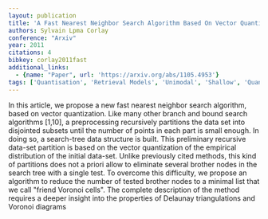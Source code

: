 ```yaml
---
layout: publication
title: 'A Fast Nearest Neighbor Search Algorithm Based On Vector Quantization'
authors: Sylvain Lpma Corlay
conference: "Arxiv"
year: 2011
citations: 4
bibkey: corlay2011fast
additional_links:
  - {name: "Paper", url: 'https://arxiv.org/abs/1105.4953'}
tags: ['Quantisation', 'Retrieval Models', 'Unimodal', 'Shallow', 'Quantization']
---
```

In this article, we propose a new fast nearest neighbor search algorithm,
based on vector quantization. Like many other branch and bound search
algorithms [1,10], a preprocessing recursively partitions the data set into
disjointed subsets until the number of points in each part is small enough. In
doing so, a search-tree data structure is built. This preliminary recursive
data-set partition is based on the vector quantization of the empirical
distribution of the initial data-set. Unlike previously cited methods, this
kind of partitions does not a priori allow to eliminate several brother nodes
in the search tree with a single test. To overcome this difficulty, we propose
an algorithm to reduce the number of tested brother nodes to a minimal list
that we call "friend Voronoi cells". The complete description of the method
requires a deeper insight into the properties of Delaunay triangulations and
Voronoi diagrams
